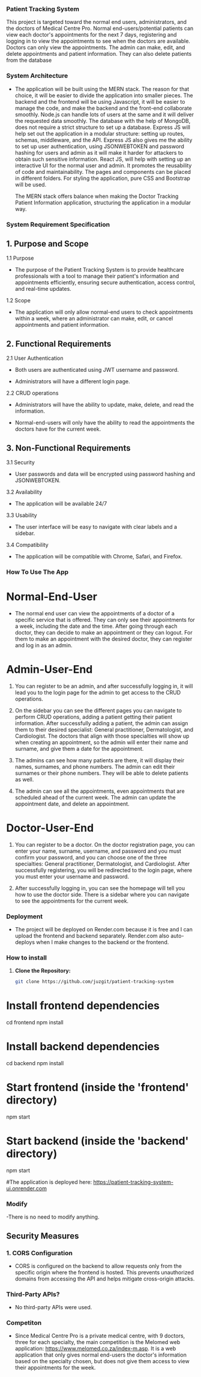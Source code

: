### Patient Tracking System

This project is targeted toward the normal end users, administrators, and the doctors of Medical Centre Pro. Normal end-users/potential patients can view each doctor's appointments for the next 7 days, registering and logging in to view the appointments to see when the doctors are available. Doctors can only view the appointments. The admin can make, edit, and delete appointments and patient information. They can also delete patients from the database

### System Architecture
- The application will be built using the MERN stack. The reason for that choice, it will be easier to
  divide the application into smaller pieces. The backend and the frontend will be using Javascript, it will be easier
  to manage the code, and make the backend and the front-end collaborate smoothly. Node.js can handle lots of users at the same and it will deliver the requested data smoothly. The database with the help of MongoDB, does not require a strict structure to set up a database. Express JS will help set out the application in a modular structure: setting up routes, schemas, middleware, and the API. Express JS also gives me the ability to set up user authentication, using JSONWEBTOKEN and password hashing for users and admin as it will make it harder for attackers to obtain such sensitive information. React JS, will help with setting up an interactive UI for the normal user and admin. It promotes the reusability of code and maintainability. The pages and components can be placed in different folders. For styling the application, pure CSS and Bootstrap will be used.

  The MERN stack offers balance when making the Doctor Tracking Patient Information application, structuring the application in a modular way.


### System Requirement Specification

## 1. Purpose and Scope

1.1 Purpose
- The purpose of the Patient Tracking System is to provide healthcare professionals with a tool to manage their patient's information and appointments efficiently, ensuring secure authentication, access control, and real-time updates.

1.2 Scope
 - The application will only allow normal-end users to check appointments within a week, where an administrator can make, edit, or cancel appointments and patient information.

## 2. Functional Requirements

2.1 User Authentication

- Both users are authenticated using JWT username and password.

- Administrators will have a different login page.

2.2 CRUD operations

- Administrators will have the ability to update, make, delete, and read the information.

- Normal-end-users will only have the ability to read the appointments the doctors have for the current week.


## 3. Non-Functional Requirements

3.1 Security

- User passwords and data will be encrypted using password hashing and JSONWEBTOKEN.

3.2 Availability

- The application will be available 24/7

3.3 Usability

- The user interface will be easy to navigate with clear labels and a sidebar.

3.4 Compatibility

- The application will be compatible with Chrome, Safari, and Firefox.

### How To Use The App

# Normal-End-User

- The normal end user can view the appointments of a doctor of a specific service that is offered. They can only see their appointments for a week, including the date and the time. After going through each doctor, they can decide to make an appointment or they can logout. For them to make an appointment with the desired doctor, they can register and log in as an admin.

# Admin-User-End

1. You can register to be an admin, and after successfully logging in, it will lead you to the login page for the admin to get access to the CRUD operations.

2. On the sidebar you can see the different pages you can navigate to perform CRUD operations, adding a patient getting their patient information. After successfully adding a patient, the admin can assign them to their desired specialist: General practitioner, Dermatologist, and Cardiologist. The doctors that align with those specialties will show up when creating an appointment, so the admin will enter their name and surname, and give them a date for the appointment.

3. The admins can see how many patients are there, it will display their names, surnames, and phone numbers. The admin can edit their surnames or their phone numbers. They will be able to delete patients as well.

4. The admin can see all the appointments, even appointments that are scheduled ahead of the current week.
The admin can update the appointment date, and delete an appointment.


# Doctor-User-End

1. You can register to be a doctor. On the doctor registration page, you can enter your name, surname, username, and password and you must confirm your password, and you can choose one of the three specialties: General practitioner, Dermatologist, and Cardiologist. After successfully registering, you will be redirected to the login page, where you must enter your username and password.

2. After successfully logging in, you can see the homepage will tell you how to use the doctor side. There is a sidebar where you can navigate to see the appointments for the current week.

### Deployment
- The project will be deployed on Render.com because it is free and I can upload the frontend and backend separately. Render.com also auto-deploys when I make changes to the backend or the frontend.

### How to install

1. **Clone the Repository:**
   ```bash
   git clone https://github.com/juzgit/patient-tracking-system

# Install frontend dependencies
cd frontend
npm install

# Install backend dependencies
cd backend
npm install


# Start frontend (inside the 'frontend' directory)
npm start

# Start backend (inside the 'backend' directory)
npm start

#The application is deployed here:
https://patient-tracking-system-ui.onrender.com

### Modify

-There is no need to modify anything.

## Security Measures

### 1. CORS Configuration

- CORS is configured on the backend to allow requests only from the specific origin where the frontend is hosted. This prevents unauthorized domains from accessing the API and helps mitigate cross-origin attacks.

### Third-Party APIs?

- No third-party APIs were used.

### Competiton

- Since Medical Centre Pro is a private medical centre, with 9 doctors, three for each specialty, the main competition is the Melomed web application: https://www.melomed.co.za/index-m.asp. It is a web application that only gives normal end-users the doctor's information based on the specialty chosen, but does not give them access to view their appointments for the week.





  


